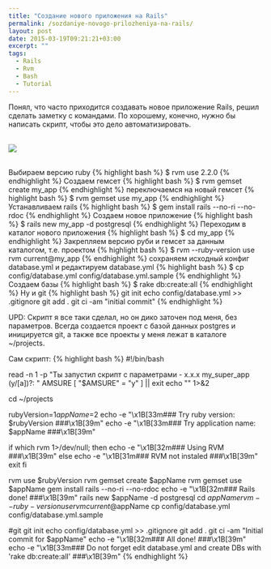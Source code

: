 ```yaml
---
title: "Создание нового приложения на Rails"
permalink: /sozdaniye-novogo-prilozheniya-na-rails/
layout: post
date: 2015-03-19T09:21:21+03:00
excerpt: ""
tags:
  - Rails
  - Rvm
  - Bash
  - Tutorial
---
```


Понял, что часто приходится создавать новое приложение Rails, решил сделать заметку с командами. По хорошему, конечно, нужно бы написать скрипт, чтобы это дело автоматизировать.

<br>
<img src="https://farm2.staticflickr.com/1509/24403636281_4de064b4c0_o.jpg">
<br>
<br>

Выбираем версию ruby
{% highlight bash %}
$ rvm use 2.2.0
{% endhighlight %}
Создаем гемсет
{% highlight bash %}
$ rvm gemset create my_app
{% endhighlight %}
переключаемся на новый гемсет
{% highlight bash %}
$ rvm gemset use my_app
{% endhighlight %}
Устанавливаем rails
{% highlight bash %}
$ gem install rails --no-ri --no-rdoc
{% endhighlight %}
Создаем новое приложение
{% highlight bash %}
$ rails new my_app -d postgresql
{% endhighlight %}
Переходим в каталог нового приложения
{% highlight bash %}
$ cd my_app
{% endhighlight %}
Закрепляем версию руби и гемсет за данным каталогом, т.е. проектом
{% highlight bash %}
$ rvm --ruby-version use rvm current@my_app
{% endhighlight %}
сохраняем исходный конфиг database.yml и редактируем database.yml
{% highlight bash %}
$ cp config/database.yml config/database.yml.sample
{% endhighlight %}
Создаем базы
{% highlight bash %}
$ rake db:create:all
{% endhighlight %}
Ну и git
{% highlight bash %}
git init
echo config/database.yml >> .gitignore
git add .
git ci -am "initial commit"
{% endhighlight %}

UPD: Скрипт я все таки сделал, но он дико заточен под меня, без параметров. Всегда создается проект с базой данных postgres и иницируется git, а также все проекты у меня лежат в каталоге ~/projects.

Сам скрипт:
{% highlight bash %}
#!/bin/bash

read -n 1 -p "Ты запустил скрипт с параметрами - x.x.x my_super_app (y/[a])?: " AMSURE
[ "$AMSURE" = "y" ] || exit
echo "" 1>&2

cd ~/projects

rubyVersion=$1
appName=$2
echo -e "\x1B[33m### Try ruby version: $rubyVersion ###\x1B[39m"
echo -e "\x1B[33m### Try application name: $appName ###\x1B[39m"

if which rvm 1>/dev/null; then
  echo -e "\x1B[32m### Using RVM ###\x1B[39m"
else
  echo -e "\x1B[31m### RVM not instaled ###\x1B[39m"
  exit
fi

rvm use $rubyVersion
rvm gemset create $appName
rvm gemset use $appName
gem install rails --no-ri --no-rdoc
echo -e "\x1B[32m### Rails done! ###\x1B[39m"
rails new $appName -d postgresql
cd $appName
rvm --ruby-version use rvm current@$appName
cp config/database.yml config/database.yml.sample

#git
git init
echo config/database.yml >> .gitignore
git add .
git ci -am "Initial commit for $appName"
echo -e "\x1B[32m### All done! ###\x1B[39m"
echo -e "\x1B[33m### Do not forget edit database.yml and create DBs with 'rake db:create:all' ###\x1B[39m"
{% endhighlight %}


